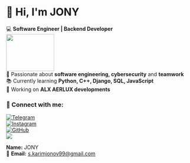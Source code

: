 # 👋 Hi, I'm JONY  

💻 **Software Engineer | Backend Developer**  
<img src="https://media.giphy.com/media/qgQUggAC3Pfv687qPC/giphy.gif" width="130" height="100">  
🔹 Passionate about **software engineering, cybersecurity** and **teamwork**  
📚 Currently learning **Python, C++, Django, SQL, JavaScript**  
🚀 Working on **ALX AERLUX developments**  

### 🔗 Connect with me:  
[![Telegram](https://img.shields.io/badge/Telegram-AERLUX-blue?logo=telegram)](https://t.me/AERLUXuz)  
[![Instagram](https://img.shields.io/badge/Instagram-AERLUX.uz-red?logo=instagram)](https://www.instagram.com/aerlux.uz)  
[![GitHub](https://img.shields.io/badge/GitHub-JONY--99-black?logo=github)](https://github.com/JONY-99)  
<a href="https://www.facebook.com/https://www.facebook.com/sardor.karimjonov.56"><img src="https://img.shields.io/badge/Facebook-JONY-blue?logo=facebook"></a> 
 
**Name:** JONY <br>📧 **Email:** s.karimjonov99@gmail.com  


<!---
JONY-99/JONY-99 is a ✨ special ✨ repository because its `README.md` (this file) appears on your GitHub profile.
You can click the Preview link to take a look at your changes.
--->
